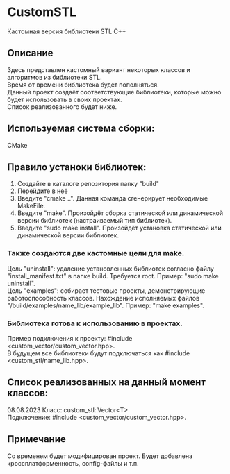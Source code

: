 # CustomSTL
Кастомная версия библиотеки STL C++
## Описание
Здесь представлен кастомный вариант некоторых классов и алгоритмов из библиотеки STL. <br>
Время от времени библиотека будет пополняться.<br>
Данный проект создаёт соответствующие библиотеки, которые можно будет использовать в своих проектах. <br>
Список реализованного будет ниже.<br>
## Используемая система сборки:
CMake
## Правило устаноки библиотек:
1) Создайте в каталоге репозитория папку "build"
2) Перейдите в неё
3) Введите "cmake ..". Данная команда сгенерирует необходимые MakeFile.
4) Введите "make". Произойдёт сборка статической или динамической версии библиотек (настраиваемый тип библиотек).
5) Введите "sudo make install". Произойдёт установка статической или динамической версии библиотек.
### Также создаются две кастомные цели для make.
Цель "uninstall": удаление установленных библиотек согласно файлу "install_manifest.txt" в папке build. Требуется root. Пример: "sudo make uninstall".<br>
Цель "examples": собирает тестовые проекты, демонстрирующие работоспособность классов. Нахождение исполняемых файлов "/build/examples/name_lib/example_lib". Пример: "make examples".
### Библиотека готова к использованию в проектах. 
Пример подключения к проекту: #include <custom_vector/custom_vector.hpp>.<br>
В будущем все библиотеки будут подключаться как #include <custom_stl/name_lib.hpp>.
## Список реализованных на данный момент классов:
08.08.2023
Класс: custom_stl::Vector\<T\><br> 
Подключение: #include <custom_vector/custom_vector.hpp>.
## Примечание
Со временем будет модифицирован проект. Будет добавлена кроссплатформенность, config-файлы и т.п.
